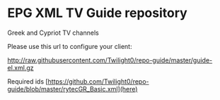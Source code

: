 # EPG XML TV Guide repository

Greek and Cypriot TV channels

Please use this url to configure your client:

http://raw.githubusercontent.com/Twilight0/repo-guide/master/guide-el.xml.gz

Required ids [https://github.com/Twilight0/repo-guide/blob/master/rytecGR_Basic.xml](here)
